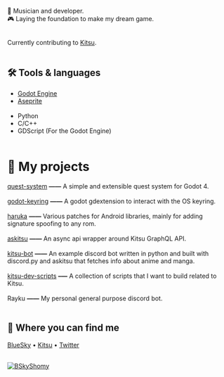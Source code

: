 🔮 Musician and developer.<br>
🎮 Laying the foundation to make my dream game. <br><br>

Currently contributing to [Kitsu](https://github.com/hummingbird-me).
<br><br>

## 🛠️ Tools & languages

* [Godot Engine](https://godotengine.org/) 
* [Aseprite](https://www.aseprite.org/)<br><br>
* Python
* C/C++
* GDScript (For the Godot Engine)<br><br>

# 📜 My projects

[quest-system](https://github.com/shomykohai/quest-system) **——** A simple and extensible quest system for Godot 4.<br><br>
[godot-keyring](https://github.com/shomykohai/godot-keyring) **——** A godot gdextension to interact with the OS keyring.<br><br>
[haruka](https://github.com/shomykohai/haruka) **——** Various patches for Android libraries, mainly for adding signature spoofing to any rom.<br><br>
[askitsu](https://github.com/shomykohai/askitsu) **——** An async api wrapper around Kitsu GraphQL API.<br><br>
[kitsu-bot](https://github.com/shomykohai/kitsu-bot) **——** An example discord bot written in python and built with discord.py and askitsu that fetches info about anime and manga.<br><br>
[kitsu-dev-scripts](https://github.com/shomykohai/kitsu-dev-scripts) **–—** A collection of scripts that I want to build related to Kitsu.<br><br>
Rayku **——** My personal general purpose discord bot.<br><br>

## 🔎 Where you can find me

[BlueSky](https://shomy.bsky.social) • [Kitsu](https://kitsu.app/users/shomy) • [Twitter](https://twitter.com/shomykohai) 
<br><br>

[![BSkyShomy](https://img.shields.io/badge/-shomy-1185FE?style=flat&logo=bluesky&logoColor=white&labelColor=1185FE)](https://shomy.bsky.social)
